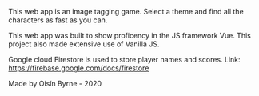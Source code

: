 
This web app is an image tagging game. Select a theme and find all the characters as fast as you can.

This web app was built to show proficency in the JS framework Vue. 
This project also made extensive use of Vanilla JS.

Google cloud Firestore is used to store player names and scores.
Link: https://firebase.google.com/docs/firestore

Made by Oisín Byrne - 2020